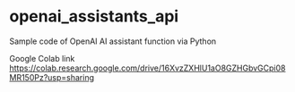 # openai_assistants_api
Sample code of OpenAI AI assistant function via Python

Google Colab link
https://colab.research.google.com/drive/16XvzZXHlU1aO8GZHGbvGCpi08MR150Pz?usp=sharing

